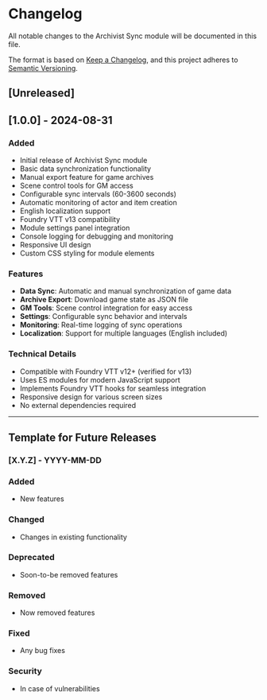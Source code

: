 # Changelog

All notable changes to the Archivist Sync module will be documented in this file.

The format is based on [Keep a Changelog](https://keepachangelog.com/en/1.0.0/),
and this project adheres to [Semantic Versioning](https://semver.org/spec/v2.0.0.html).

## [Unreleased]

## [1.0.0] - 2024-08-31

### Added
- Initial release of Archivist Sync module
- Basic data synchronization functionality
- Manual export feature for game archives
- Scene control tools for GM access
- Configurable sync intervals (60-3600 seconds)
- Automatic monitoring of actor and item creation
- English localization support
- Foundry VTT v13 compatibility
- Module settings panel integration
- Console logging for debugging and monitoring
- Responsive UI design
- Custom CSS styling for module elements

### Features
- **Data Sync**: Automatic and manual synchronization of game data
- **Archive Export**: Download game state as JSON file
- **GM Tools**: Scene control integration for easy access
- **Settings**: Configurable sync behavior and intervals
- **Monitoring**: Real-time logging of sync operations
- **Localization**: Support for multiple languages (English included)

### Technical Details
- Compatible with Foundry VTT v12+ (verified for v13)
- Uses ES modules for modern JavaScript support
- Implements Foundry VTT hooks for seamless integration
- Responsive design for various screen sizes
- No external dependencies required

---

## Template for Future Releases

### [X.Y.Z] - YYYY-MM-DD

### Added
- New features

### Changed
- Changes in existing functionality

### Deprecated
- Soon-to-be removed features

### Removed
- Now removed features

### Fixed
- Any bug fixes

### Security
- In case of vulnerabilities